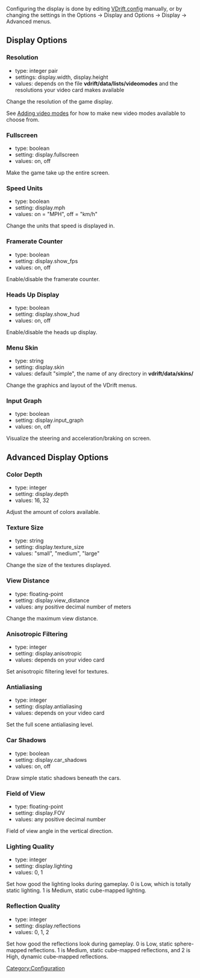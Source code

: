 Configuring the display is done by editing [VDrift.config](VDrift_config.md) manually, or by changing the settings in the Options -&gt; Display and Options -&gt; Display -&gt; Advanced menus.

Display Options
---------------

### Resolution

-   type: integer pair
-   settings: display.width, display.height
-   values: depends on the file **vdrift/data/lists/videomodes** and the resolutions your video card makes available

Change the resolution of the game display.

See [Adding video modes](Adding_video_modes.md) for how to make new video modes available to choose from.

### Fullscreen

-   type: boolean
-   setting: display.fullscreen
-   values: on, off

Make the game take up the entire screen.

### Speed Units

-   type: boolean
-   setting: display.mph
-   values: on = "MPH", off = "km/h"

Change the units that speed is displayed in.

### Framerate Counter

-   type: boolean
-   setting: display.show\_fps
-   values: on, off

Enable/disable the framerate counter.

### Heads Up Display

-   type: boolean
-   setting: display.show\_hud
-   values: on, off

Enable/disable the heads up display.

### Menu Skin

-   type: string
-   setting: display.skin
-   values: default "simple", the name of any directory in **vdrift/data/skins/**

Change the graphics and layout of the VDrift menus.

### Input Graph

-   type: boolean
-   setting: display.input\_graph
-   values: on, off

Visualize the steering and acceleration/braking on screen.

Advanced Display Options
------------------------

### Color Depth

-   type: integer
-   setting: display.depth
-   values: 16, 32

Adjust the amount of colors available.

### Texture Size

-   type: string
-   setting: display.texture\_size
-   values: "small", "medium", "large"

Change the size of the textures displayed.

### View Distance

-   type: floating-point
-   setting: display.view\_distance
-   values: any positive decimal number of meters

Change the maximum view distance.

### Anisotropic Filtering

-   type: integer
-   setting: display.anisotropic
-   values: depends on your video card

Set anisotropic filtering level for textures.

### Antialiasing

-   type: integer
-   setting: display.antialiasing
-   values: depends on your video card

Set the full scene antialiasing level.

### Car Shadows

-   type: boolean
-   setting: display.car\_shadows
-   values: on, off

Draw simple static shadows beneath the cars.

### Field of View

-   type: floating-point
-   setting: display.FOV
-   values: any positive decimal number

Field of view angle in the vertical direction.

### Lighting Quality

-   type: integer
-   setting: display.lighting
-   values: 0, 1

Set how good the lighting looks during gameplay. 0 is Low, which is totally static lighting. 1 is Medium, static cube-mapped lighting.

### Reflection Quality

-   type: integer
-   setting: display.reflections
-   values: 0, 1, 2

Set how good the reflections look during gameplay. 0 is Low, static sphere-mapped reflections. 1 is Medium, static cube-mapped reflections, and 2 is High, dynamic cube-mapped reflections.

<Category:Configuration>

